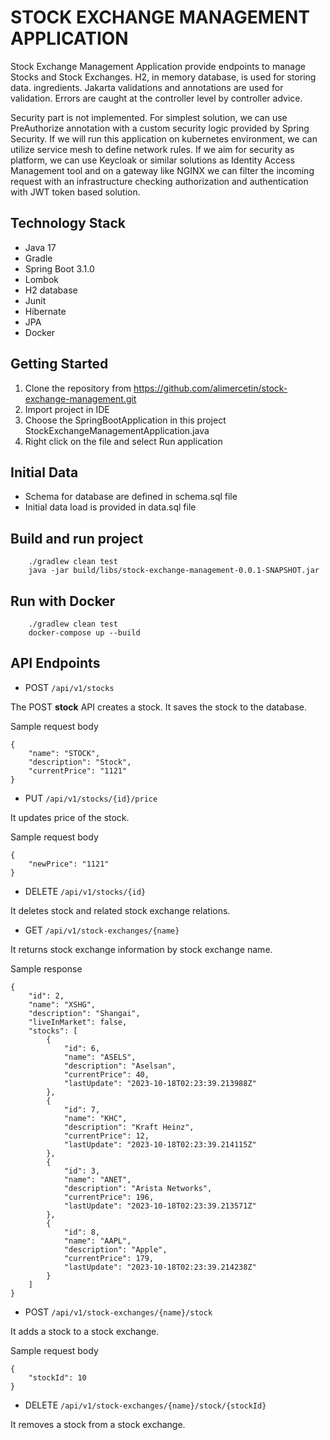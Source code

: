# **STOCK EXCHANGE MANAGEMENT APPLICATION**

Stock Exchange Management Application provide endpoints to manage Stocks and Stock Exchanges. H2, in memory database, is used for storing data. ingredients. Jakarta validations and annotations are used for validation. Errors are caught at the controller level by controller advice.

Security part is not implemented. For simplest solution, we can use PreAuthorize annotation with a custom security logic provided by Spring Security. If we will run this application on kubernetes environment, we can utilize service mesh to define network rules. If we aim for security as platform, we can use Keycloak or similar solutions as Identity Access Management tool and on a gateway like NGINX we can filter the incoming request with an infrastructure checking authorization and authentication with JWT token based solution.  

## **Technology Stack**

* Java 17
* Gradle
* Spring Boot 3.1.0
* Lombok
* H2 database
* Junit
* Hibernate
* JPA
* Docker

## **Getting Started**

1. Clone the repository from https://github.com/alimercetin/stock-exchange-management.git
2. Import project in IDE
3. Choose the SpringBootApplication in this project StockExchangeManagementApplication.java
4. Right click on the file and select Run application

## **Initial Data**
* Schema for database are defined in schema.sql file
* Initial data load is provided in data.sql file

## **Build and run project**

```
    ./gradlew clean test
    java -jar build/libs/stock-exchange-management-0.0.1-SNAPSHOT.jar
```

## **Run with Docker**

```
    ./gradlew clean test
    docker-compose up --build
 ```   


## **API Endpoints**

*  POST `/api/v1/stocks`

The POST **stock** API creates a stock. It saves the stock to the database.

Sample request body

```
{
    "name": "STOCK",
    "description": "Stock",
    "currentPrice": "1121"
}
```

*  PUT `/api/v1/stocks/{id}/price`

It updates price of the stock.

Sample request body

```
{
    "newPrice": "1121"
}
```

*  DELETE `/api/v1/stocks/{id}`

It deletes stock and related stock exchange relations.

*  GET `/api/v1/stock-exchanges/{name}`

It returns stock exchange information by stock exchange name.

Sample response

```
{
    "id": 2,
    "name": "XSHG",
    "description": "Shangai",
    "liveInMarket": false,
    "stocks": [
        {
            "id": 6,
            "name": "ASELS",
            "description": "Aselsan",
            "currentPrice": 40,
            "lastUpdate": "2023-10-18T02:23:39.213988Z"
        },
        {
            "id": 7,
            "name": "KHC",
            "description": "Kraft Heinz",
            "currentPrice": 12,
            "lastUpdate": "2023-10-18T02:23:39.214115Z"
        },
        {
            "id": 3,
            "name": "ANET",
            "description": "Arista Networks",
            "currentPrice": 196,
            "lastUpdate": "2023-10-18T02:23:39.213571Z"
        },
        {
            "id": 8,
            "name": "AAPL",
            "description": "Apple",
            "currentPrice": 179,
            "lastUpdate": "2023-10-18T02:23:39.214238Z"
        }
    ]
}
```

*  POST `/api/v1/stock-exchanges/{name}/stock`

It adds a stock to a stock exchange.

Sample request body

```
{
    "stockId": 10
}
```

*  DELETE `/api/v1/stock-exchanges/{name}/stock/{stockId}`

It removes a stock from a stock exchange.
